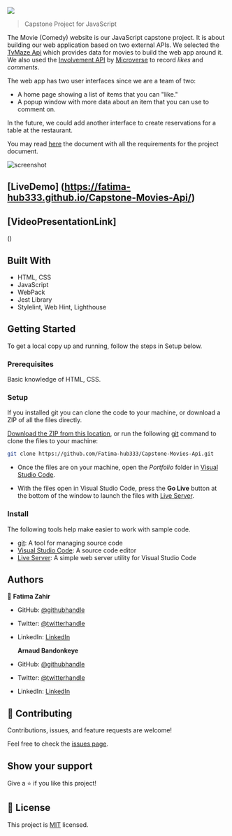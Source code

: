 ![](https://img.shields.io/badge/JavaScriptCapstone-blueviolet)


> Capstone Project for JavaScript


The Movie (Comedy) website is our JavaScript capstone project. It is about building our web application based on two external APIs. We selected the [TvMaze Api](https://www.tvmaze.com/api) which provides data for movies to build the web app around it. We also used the [Involvement API](https://www.notion.so/microverse/Involvement-API-869e60b5ad104603aa6db59e08150270) by [Microverse](https://www.microverse.org/) to record _likes_ and _comments_.

The web app has two user interfaces since we are a team of two:

- A home page showing a list of items that you can "like."
- A popup window with more data about an item that you can use to comment on.

In the future, we could add another interface to create reservations for a table at the restaurant.

You may read [here](https://github.com/microverseinc/curriculum-javascript/blob/main/group-capstone/js_capstone.md) the document with all the requirements for the project document.

![screenshot]()

## [LiveDemo] (https://fatima-hub333.github.io/Capstone-Movies-Api/)

## [VideoPresentationLink]
()

## Built With

- HTML, CSS
- JavaScript
- WebPack
- Jest Library
- Stylelint, Web Hint, Lighthouse


## Getting Started
To get a local copy up and running, follow the steps in Setup below.

### Prerequisites
Basic knowledge of HTML, CSS.

### Setup
If you installed git you can clone the code to your machine, or download a ZIP of all the files directly.

[Download the ZIP from this location](https://github.com/Fatima-hub333/Capstone-Movies-Api/archive/refs/heads/Update-README.md.zip), or run the following [git](https://git-scm.com/downloads) command to clone the files to your machine:

```bash
git clone https://github.com/Fatima-hub333/Capstone-Movies-Api.git
```

- Once the files are on your machine, open the _Portfolio_ folder in [Visual Studio Code](https://code.visualstudio.com/).

- With the files open in Visual Studio Code, press the **Go Live** button at the bottom of the window to launch the files with [Live Server](https://marketplace.visualstudio.com/items?itemName=ritwickdey.LiveServer).

### Install

The following tools help make easier to work with sample code.

- [git](https://git-scm.com/downloads): A tool for managing source code
- [Visual Studio Code](https://code.visualstudio.com/): A source code editor
- [Live Server](https://marketplace.visualstudio.com/items?itemName=ritwickdey.LiveServer): A simple web server utility for Visual Studio Code

## Authors

👤 **Fatima Zahir**

- GitHub: [@githubhandle](https://github.com/Fatima-hub333)
- Twitter: [@twitterhandle](https://twitter.com/Fatima_developr)
- LinkedIn: [LinkedIn](https://www.linkedin.com/in/full-stack-webdeveloper-181583234/)
  
  **Arnaud Bandonkeye**

- GitHub: [@githubhandle](https://github.com/ArnaudBand)
- Twitter: [@twitterhandle](https://twitter.com/@ba104781)
- LinkedIn: [LinkedIn](https://www.linkedin.com/in/arnaud-bandonkeye-893a2b228/)

## 🤝 Contributing

Contributions, issues, and feature requests are welcome!

Feel free to check the [issues page](https://github.com/Fatima-hub333/Portfolio_Mobile_Version_Skeleton-1/issues).

## Show your support

Give a ⭐️ if you like this project!


## 📝 License

This project is [MIT](./MIT.md) licensed.

